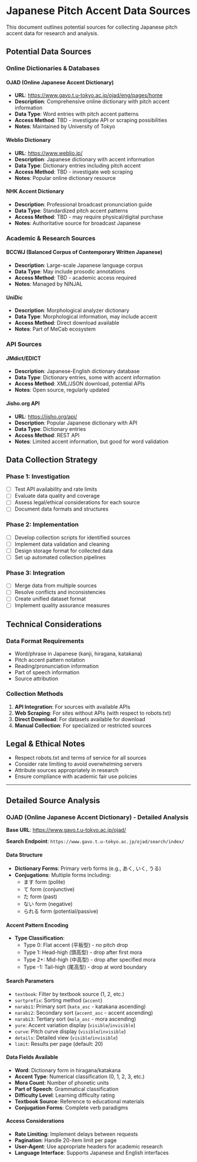 # Japanese Pitch Accent Data Sources

This document outlines potential sources for collecting Japanese pitch accent data for research and analysis.

## Potential Data Sources

### Online Dictionaries & Databases

#### OJAD (Online Japanese Accent Dictionary)
- **URL**: https://www.gavo.t.u-tokyo.ac.jp/ojad/eng/pages/home
- **Description**: Comprehensive online dictionary with pitch accent information
- **Data Type**: Word entries with pitch accent patterns
- **Access Method**: TBD - investigate API or scraping possibilities
- **Notes**: Maintained by University of Tokyo

#### Weblio Dictionary
- **URL**: https://www.weblio.jp/
- **Description**: Japanese dictionary with accent information
- **Data Type**: Dictionary entries including pitch accent
- **Access Method**: TBD - investigate web scraping
- **Notes**: Popular online dictionary resource

#### NHK Accent Dictionary
- **Description**: Professional broadcast pronunciation guide
- **Data Type**: Standardized pitch accent patterns
- **Access Method**: TBD - may require physical/digital purchase
- **Notes**: Authoritative source for broadcast Japanese

### Academic & Research Sources

#### BCCWJ (Balanced Corpus of Contemporary Written Japanese)
- **Description**: Large-scale Japanese language corpus
- **Data Type**: May include prosodic annotations
- **Access Method**: TBD - academic access required
- **Notes**: Managed by NINJAL

#### UniDic
- **Description**: Morphological analyzer dictionary
- **Data Type**: Morphological information, may include accent
- **Access Method**: Direct download available
- **Notes**: Part of MeCab ecosystem

### API Sources

#### JMdict/EDICT
- **Description**: Japanese-English dictionary database
- **Data Type**: Dictionary entries, some with accent information
- **Access Method**: XML/JSON download, potential APIs
- **Notes**: Open source, regularly updated

#### Jisho.org API
- **URL**: https://jisho.org/api/
- **Description**: Popular Japanese dictionary with API
- **Data Type**: Dictionary entries
- **Access Method**: REST API
- **Notes**: Limited accent information, but good for word validation

## Data Collection Strategy

### Phase 1: Investigation
- [ ] Test API availability and rate limits
- [ ] Evaluate data quality and coverage
- [ ] Assess legal/ethical considerations for each source
- [ ] Document data formats and structures

### Phase 2: Implementation
- [ ] Develop collection scripts for identified sources
- [ ] Implement data validation and cleaning
- [ ] Design storage format for collected data
- [ ] Set up automated collection pipelines

### Phase 3: Integration
- [ ] Merge data from multiple sources
- [ ] Resolve conflicts and inconsistencies
- [ ] Create unified dataset format
- [ ] Implement quality assurance measures

## Technical Considerations

### Data Format Requirements
- Word/phrase in Japanese (kanji, hiragana, katakana)
- Pitch accent pattern notation
- Reading/pronunciation information
- Part of speech information
- Source attribution

### Collection Methods
1. **API Integration**: For sources with available APIs
2. **Web Scraping**: For sites without APIs (with respect to robots.txt)
3. **Direct Download**: For datasets available for download
4. **Manual Collection**: For specialized or restricted sources

## Legal & Ethical Notes

- Respect robots.txt and terms of service for all sources
- Consider rate limiting to avoid overwhelming servers
- Attribute sources appropriately in research
- Ensure compliance with academic fair use policies

---

## Detailed Source Analysis

### OJAD (Online Japanese Accent Dictionary) - Detailed Analysis

**Base URL**: https://www.gavo.t.u-tokyo.ac.jp/ojad/

**Search Endpoint**: `https://www.gavo.t.u-tokyo.ac.jp/ojad/search/index/`

#### Data Structure
- **Dictionary Forms**: Primary verb forms (e.g., あく, いく, うる)
- **Conjugations**: Multiple forms including:
  - ます form (polite)
  - て form (conjunctive)
  - た form (past)
  - ない form (negative)
  - られる form (potential/passive)

#### Accent Pattern Encoding
- **Type Classification**:
  - Type 0: Flat accent (平板型) - no pitch drop
  - Type 1: Head-high (頭高型) - drop after first mora
  - Type 2+: Mid-high (中高型) - drop after specified mora
  - Type -1: Tail-high (尾高型) - drop at word boundary

#### Search Parameters
- `textbook`: Filter by textbook source (1, 2, etc.)
- `sortprefix`: Sorting method (`accent`)
- `narabi1`: Primary sort (`kata_asc` - katakana ascending)
- `narabi2`: Secondary sort (`accent_asc` - accent ascending)
- `narabi3`: Tertiary sort (`mola_asc` - mora ascending)
- `yure`: Accent variation display (`visible`/`invisible`)
- `curve`: Pitch curve display (`visible`/`invisible`)
- `details`: Detailed view (`visible`/`invisible`)
- `limit`: Results per page (default: 20)

#### Data Fields Available
- **Word**: Dictionary form in hiragana/katakana
- **Accent Type**: Numerical classification (0, 1, 2, 3, etc.)
- **Mora Count**: Number of phonetic units
- **Part of Speech**: Grammatical classification
- **Difficulty Level**: Learning difficulty rating
- **Textbook Source**: Reference to educational materials
- **Conjugation Forms**: Complete verb paradigms

#### Access Considerations
- **Rate Limiting**: Implement delays between requests
- **Pagination**: Handle 20-item limit per page
- **User-Agent**: Use appropriate headers for academic research
- **Language Interface**: Supports Japanese and English interfaces
